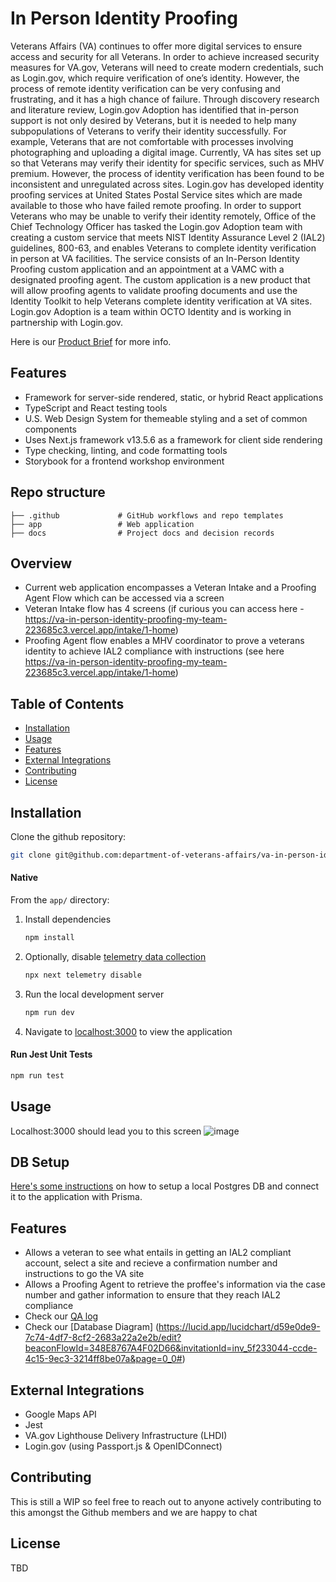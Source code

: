 # In Person Identity Proofing

Veterans Affairs (VA) continues to offer more digital services to ensure access and security for all Veterans. In order to achieve increased security measures for VA.gov, Veterans will need to create modern credentials, such as Login.gov, which require verification of one’s identity. However, the process of remote identity verification can be very confusing and frustrating, and it has a high chance of failure. Through discovery research and literature review, Login.gov Adoption has identified that in-person support is not only desired by Veterans, but it is needed to help many subpopulations of Veterans to verify their identity successfully. For example, Veterans that are not comfortable with processes involving photographing and uploading a digital image. Currently, VA has sites set up so that Veterans may verify their identity for specific services, such as MHV premium. However, the process of identity verification has been found to be inconsistent and unregulated across sites. Login.gov has developed identity proofing services at United States Postal Service sites which are made available to those who have failed remote proofing.
In order to support Veterans who may be unable to verify their identity remotely, Office of the Chief Technology Officer has tasked the Login.gov Adoption team with creating a custom service that meets NIST Identity Assurance Level 2 (IAL2) guidelines, 800-63, and enables Veterans to complete identity verification in person at VA facilities. The service consists of an In-Person Identity Proofing custom application and an appointment at a VAMC with a designated proofing agent. The custom application is a new product that will allow proofing agents to validate proofing documents and use the Identity Toolkit to help Veterans complete identity verification at VA sites. Login.gov Adoption is a team within OCTO Identity and is working in partnership with Login.gov.

Here is our [Product Brief](https://docs.google.com/document/d/1cQsrpAyydrElCxMk54TbRYmYuyyeJWx98KRWDUbshow/edit#heading=h.e0941y4fa3eg) for more info.

## Features

- Framework for server-side rendered, static, or hybrid React applications
- TypeScript and React testing tools
- U.S. Web Design System for themeable styling and a set of common components
- Uses Next.js framework v13.5.6 as a framework for client side rendering
- Type checking, linting, and code formatting tools
- Storybook for a frontend workshop environment

## Repo structure

```text
├── .github             # GitHub workflows and repo templates
├── app                 # Web application
├── docs                # Project docs and decision records
```

## Overview

- Current web application encompasses a Veteran Intake and a Proofing Agent Flow which can be accessed via a screen
- Veteran Intake flow has 4 screens (if curious you can access here - https://va-in-person-identity-proofing-my-team-223685c3.vercel.app/intake/1-home)
- Proofing Agent flow enables a MHV coordinator to prove a veterans identity to achieve IAL2 compliance with instructions (see here https://va-in-person-identity-proofing-my-team-223685c3.vercel.app/intake/1-home)

## Table of Contents

- [Installation](#installation)
- [Usage](#usage)
- [Features](#features)
- [External Integrations](#external-integrations)
- [Contributing](#contributing)
- [License](#license)

## Installation

Clone the github repository:

```bash
git clone git@github.com:department-of-veterans-affairs/va-in-person-identity-proofing.git
```

#### Native

From the `app/` directory:

1. Install dependencies
   ```bash
   npm install
   ```
2. Optionally, disable [telemetry data collection](https://nextjs.org/telemetry)
   ```bash
   npx next telemetry disable
   ```
3. Run the local development server
   ```bash
   npm run dev
   ```
4. Navigate to [localhost:3000](http://localhost:3000) to view the application

#### Run Jest Unit Tests

```bash
npm run test
```

## Usage

Localhost:3000 should lead you to this screen
![image](https://github.com/department-of-veterans-affairs/va-in-person-identity-proofing/assets/137448668/6d188983-f471-416a-83ef-c35b44e9c37f)

## DB Setup

[Here's some instructions](/docs/prisma-postgres-setup.md) on how to setup a local Postgres DB and connect it to the application with Prisma.

## Features

- Allows a veteran to see what entails in getting an IAL2 compliant account, select a site and recieve a confirmation number and instructions to go the VA site
- Allows a Proofing Agent to retrieve the proffee's information via the case number and gather information to ensure that they reach IAL2 compliance
- Check our [QA log](https://docs.google.com/spreadsheets/d/18v5DcUe0J5GlFZrXR219dvPCij4x-0_kdUGJ6zdzG4A/edit#gid=1180539079)
- Check our [Database Diagram] (https://lucid.app/lucidchart/d59e0de9-7c74-4df7-8cf2-2683a22a2e2b/edit?beaconFlowId=348E8767A4F02D66&invitationId=inv_5f233044-ccde-4c15-9ec3-3214ff8be07a&page=0_0#)

## External Integrations

- Google Maps API
- Jest
- VA.gov Lighthouse Delivery Infrastructure (LHDI)
- Login.gov (using Passport.js & OpenIDConnect)

## Contributing

This is still a WIP so feel free to reach out to anyone actively contributing to this amongst the Github members and we are happy to chat

## License

TBD
